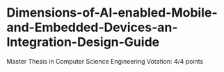 # Dimensions-of-AI-enabled-Mobile-and-Embedded-Devices-an-Integration-Design-Guide
Master Thesis in Computer Science Engineering
Votation: 4/4 points
